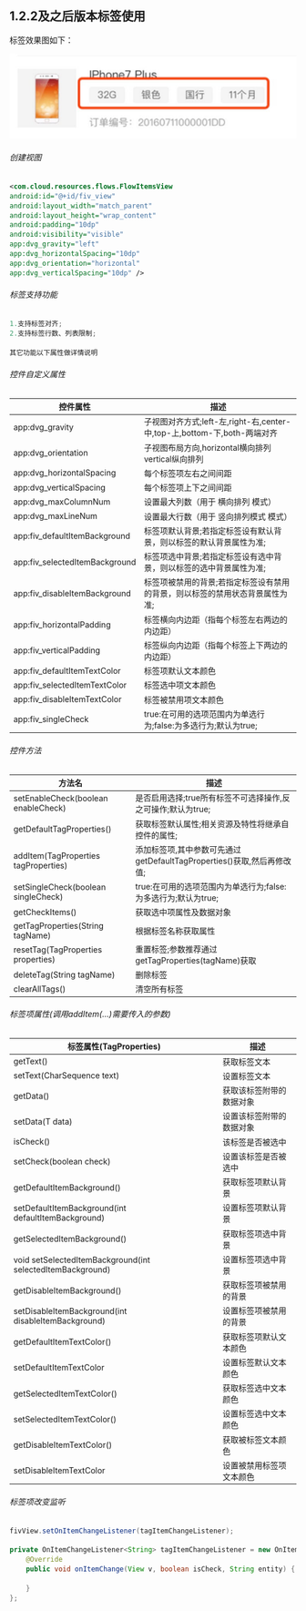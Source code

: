 1.2.2及之后版本标签使用
-----
标签效果图如下：

![image](/images/tag_list.jpg)

###### 创建视图
```xml
<com.cloud.resources.flows.FlowItemsView
android:id="@+id/fiv_view"
android:layout_width="match_parent"
android:layout_height="wrap_content"
android:padding="10dp"
android:visibility="visible"
app:dvg_gravity="left"
app:dvg_horizontalSpacing="10dp"
app:dvg_orientation="horizontal"
app:dvg_verticalSpacing="10dp" />
```

###### 标签支持功能
```java
1.支持标签对齐;
2.支持标签行数、列表限制;

其它功能以下属性做详情说明
```

###### 控件自定义属性
| 控件属性                       | 描述                                                                         |
|--------------------------------|------------------------------------------------------------------------------|
| app:dvg_gravity                | 子视图对齐方式;left-左,right-右,center-中,top-上,bottom-下,both-两端对齐     |
| app:dvg_orientation            | 子视图布局方向,horizontal横向排列  vertical纵向排列                          |
| app:dvg_horizontalSpacing      | 每个标签项左右之间间距                                                       |
| app:dvg_verticalSpacing        | 每个标签项上下之间间距                                                       |
| app:dvg_maxColumnNum           | 设置最大列数（用于 横向排列 模式）                                           |
| app:dvg_maxLineNum             | 设置最大行数（用于 竖向排列模式 模式）                                       |
| app:fiv_defaultItemBackground  | 标签项默认背景;若指定标签设有默认背景，则以标签的默认背景属性为准;           |
| app:fiv_selectedItemBackground | 标签项选中背景;若指定标签设有选中背景，则以标签的选中背景属性为准;           |
| app:fiv_disableItemBackground  | 标签项被禁用的背景;若指定标签设有禁用的背景，则以标签的禁用状态背景属性为准; |
| app:fiv_horizontalPadding      | 标签横向内边距（指每个标签左右两边的内边距）                                 |
| app:fiv_verticalPadding        | 标签纵向内边距（指每个标签上下两边的内边距）                                 |
| app:fiv_defaultItemTextColor   | 标签项默认文本颜色                                                           |
| app:fiv_selectedItemTextColor  | 标签选中项文本颜色                                                           |
| app:fiv_disableItemTextColor   | 标签被禁用项文本颜色                                                         |
| app:fiv_singleCheck            | true:在可用的选项范围内为单选行为;false:为多选行为;默认为true;               |

###### 控件方法
| 方法名                               | 描述                                                                   |
|--------------------------------------|------------------------------------------------------------------------|
| setEnableCheck(boolean enableCheck)  | 是否启用选择;true所有标签不可选择操作,反之可操作;默认为true;           |
| getDefaultTagProperties()            | 获取标签默认属性;相关资源及特性将继承自控件的属性;                     |
| addItem(TagProperties tagProperties) | 添加标签项,其中参数可先通过getDefaultTagProperties()获取,然后再修改值; |
| setSingleCheck(boolean singleCheck)  | true:在可用的选项范围内为单选行为;false:为多选行为;默认为true;         |
| getCheckItems()                      | 获取选中项属性及数据对象                                               |
| getTagProperties(String tagName)     | 根据标签名称获取属性                                                   |
| resetTag(TagProperties properties)   | 重置标签;参数推荐通过getTagProperties(tagName)获取                     |
| deleteTag(String tagName)            | 删除标签                                                               |
| clearAllTags()                       | 清空所有标签                                                           |

###### 标签项属性(调用addItem(...)需要传入的参数)
| 标签属性(TagProperties)                                    | 描述                     |
|------------------------------------------------------------|--------------------------|
| getText()                                                  | 获取标签文本             |
| setText(CharSequence text)                                 | 设置标签文本             |
| getData()                                                  | 获取该标签附带的数据对象 |
| setData(T data)                                            | 设置该标签附带的数据对象 |
| isCheck()                                                  | 该标签是否被选中         |
| setCheck(boolean check)                                    | 设置该标签是否被选中     |
| getDefaultItemBackground()                                 | 获取标签项默认背景       |
| setDefaultItemBackground(int defaultItemBackground)        | 设置标签项默认背景       |
| getSelectedItemBackground()                                | 获取标签项选中背景       |
| void setSelectedItemBackground(int selectedItemBackground) | 设置标签项选中背景       |
| getDisableItemBackground()                                 | 获取标签项被禁用的背景   |
| setDisableItemBackground(int disableItemBackground)        | 设置标签项被禁用的背景   |
| getDefaultItemTextColor()                                  | 获取标签项默认文本颜色   |
| setDefaultItemTextColor                                    | 设置标签默认文本颜色     |
| getSelectedItemTextColor()                                 | 获取标签选中文本颜色     |
| setSelectedItemTextColor()                                 | 设置标签选中文本颜色     |
| getDisableItemTextColor()                                  | 获取被标签文本颜色       |
| setDisableItemTextColor                                    | 设置被禁用标签项文本颜色 |

###### 标签项改变监听
```java
fivView.setOnItemChangeListener(tagItemChangeListener);

private OnItemChangeListener<String> tagItemChangeListener = new OnItemChangeListener<String>() {
    @Override
    public void onItemChange(View v, boolean isCheck, String entity) {

    }
};
```


